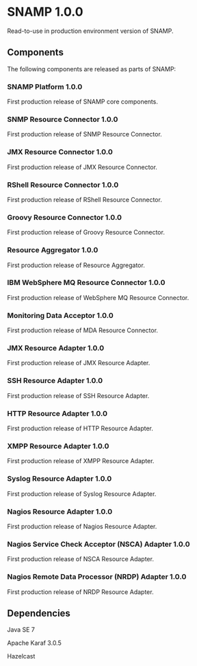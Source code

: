 SNAMP 1.0.0
====
Read-to-use in production environment version of SNAMP.

## Components
The following components are released as parts of SNAMP:

### SNAMP Platform 1.0.0
First production release of SNAMP core components.

### SNMP Resource Connector 1.0.0
First production release of SNMP Resource Connector.

### JMX Resource Connector 1.0.0
First production release of JMX Resource Connector.

### RShell Resource Connector 1.0.0
First production release of RShell Resource Connector.

### Groovy Resource Connector 1.0.0
First production release of Groovy Resource Connector.

### Resource Aggregator 1.0.0
First production release of Resource Aggregator.

### IBM WebSphere MQ Resource Connector 1.0.0
First production release of WebSphere MQ Resource Connector.

### Monitoring Data Acceptor 1.0.0
First production release of MDA Resource Connector.

### JMX Resource Adapter 1.0.0
First production release of JMX Resource Adapter.

### SSH Resource Adapter 1.0.0
First production release of SSH Resource Adapter.

### HTTP Resource Adapter 1.0.0
First production release of HTTP Resource Adapter.

### XMPP Resource Adapter 1.0.0
First production release of XMPP Resource Adapter.

### Syslog Resource Adapter 1.0.0
First production release of Syslog Resource Adapter.

### Nagios Resource Adapter 1.0.0
First production release of Nagios Resource Adapter.

### Nagios Service Check Acceptor (NSCA) Adapter 1.0.0
First production release of NSCA Resource Adapter.

### Nagios Remote Data Processor (NRDP) Adapter 1.0.0
First production release of NRDP Resource Adapter.

## Dependencies
Java SE 7

Apache Karaf 3.0.5

Hazelcast
